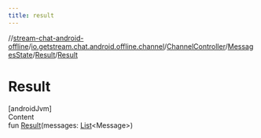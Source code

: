 ```yaml
---
title: result
---
```

//[stream-chat-android-offline](../../../../../index.md)/[io.getstream.chat.android.offline.channel](../../../index.md)/[ChannelController](../../index.md)/[MessagesState](../index.md)/[Result](index.md)/[Result](Result.md)



# Result  
[androidJvm]  
Content  
fun [Result](Result.md)(messages: [List](https://kotlinlang.org/api/latest/jvm/stdlib/kotlin.collections/-list/index.html)&lt;Message&gt;)  



